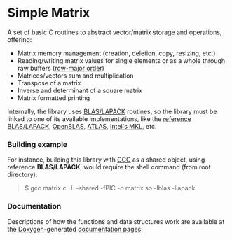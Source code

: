 # Simple Matrix

A set of basic C routines to abstract vector/matrix storage and operations, offering:

- Matrix memory management (creation, deletion, copy, resizing, etc.)
- Reading/writing matrix values for single elements or as a whole through raw buffers ([row-major order](https://en.wikipedia.org/wiki/Row-_and_column-major_order))
- Matrices/vectors sum and multiplication
- Transpose of a matrix
- Inverse and determinant of a square matrix
- Matrix formatted printing

Internally, the library uses [BLAS/LAPACK](https://en.wikipedia.org/wiki/LAPACK) routines, so the library must be linked to one of its available implementations, like the [reference BLAS/LAPACK](http://www.netlib.org/lapack/lug/node11.html), [OpenBLAS](http://www.openblas.net/), [ATLAS](http://math-atlas.sourceforge.net/), [Intel's MKL](https://software.intel.com/en-us/intel-mkl), etc.

### Building example

For instance, building this library with [GCC](https://gcc.gnu.org/) as a shared object, using reference **BLAS/LAPACK**, would require the shell command (from root directory):

>$ gcc matrix.c -I. -shared -fPIC -o matrix.so -lblas -llapack

### Documentation

Descriptions of how the functions and data structures work are available at the [Doxygen](http://www.stack.nl/~dimitri/doxygen/index.html)-generated [documentation pages](https://labdin.github.io/Simple-Matrix/matrix_8h.html)
